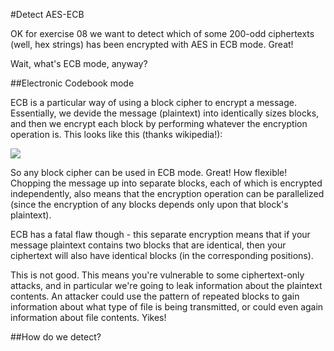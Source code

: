 #Detect AES-ECB

OK for exercise 08 we want to detect which of some 200-odd ciphertexts
(well, hex strings) has been encrypted with AES in ECB mode. Great!

Wait, what's ECB mode, anyway?

##Electronic Codebook mode

ECB is a particular way of using a block cipher to encrypt a message.
Essentially, we devide the message (plaintext) into identically sizes
blocks, and then we encrypt each block by performing whatever the
encryption operation is. This looks like this (thanks wikipedia!):



![](https://upload.wikimedia.org/wikipedia/commons/thumb/e/e6/ECB_decryption.svg/1202px-ECB_decryption.svg.png)

So any block cipher can be used in ECB mode. Great! How flexible! Chopping
the message up into separate blocks, each of which is encrypted
independently, also means that the encryption operation can be
parallelized (since the encryption of any blocks depends only upon that
block's plaintext).

ECB has a fatal flaw though - this separate encryption means that if your
message plaintext contains two blocks that are identical, then your
ciphertext will also have identical blocks (in the corresponding
positions).

This is not good. This means you're vulnerable to some ciphertext-only
attacks, and in particular we're going to leak information about the
plaintext contents. An attacker could use the pattern of repeated blocks
to gain information about what type of file is being transmitted, or could
even again information about file contents. Yikes!

##How do we detect?

